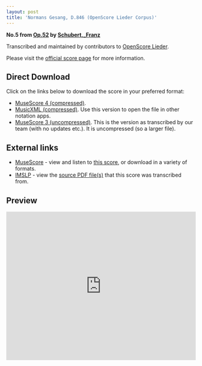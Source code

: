 ```yaml
---
layout: post
title: 'Normans Gesang, D.846 (OpenScore Lieder Corpus)'
---
```


__No.5 from [Op.52](https://fourscoreandmore.org/openscore/lieder/Schubert%2C_Franz/Op.52/) by [Schubert,_Franz](https://fourscoreandmore.org/openscore/lieder/Schubert%2C_Franz)__

Transcribed and maintained by contributors to [OpenScore Lieder].

Please visit the [official score page] for more information.

[official score page]: https://musescore.com/openscore-lieder-corpus/scores/6182173
[OpenScore Lieder]: https://musescore.com/openscore-lieder-corpus

## Direct Download

Click on the links below to download the score in your preferred format:
- [MuseScore 4 (compressed)](https://fourscoreandmore.org/openscore/lieder/Schubert%2C_Franz/Op.52/5_Normans_Gesang%2C_D.846.mscz).
- [MusicXML (compressed)](https://fourscoreandmore.org/openscore/lieder/Schubert%2C_Franz/Op.52/5_Normans_Gesang%2C_D.846.mxl). Use this version to open the file in other notation apps.
- [MuseScore 3 (uncompressed)](https://raw.githubusercontent.com/OpenScore/Lieder/refs/heads/main/scores/Schubert%2C_Franz/Op.52/5_Normans_Gesang%2C_D.846/lc6182173.mscx). This is the version as transcribed by our team (with no updates etc.). It is uncompressed (so a larger file).

## External links

- [MuseScore] - view and listen to [this score][MuseScore], or download in a variety of formats.
- [IMSLP] - view the [source PDF file(s)][IMSLP] that this score was transcribed from.

[MuseScore]: https://musescore.com/score/6182173
[IMSLP]: https://imslp.org/wiki/Special:ReverseLookup/62383

## Preview

<iframe width="100%" height="394" src="https://musescore.com/openscore-lieder-corpus/scores/6182173/embed" frameborder="0" allowfullscreen allow="autoplay; fullscreen"></iframe>
